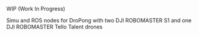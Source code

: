 
WIP (Work In Progress)

Simu and ROS nodes for DroPong with two DJI ROBOMASTER S1 and one DJI ROBOMASTER Tello Talent drones
